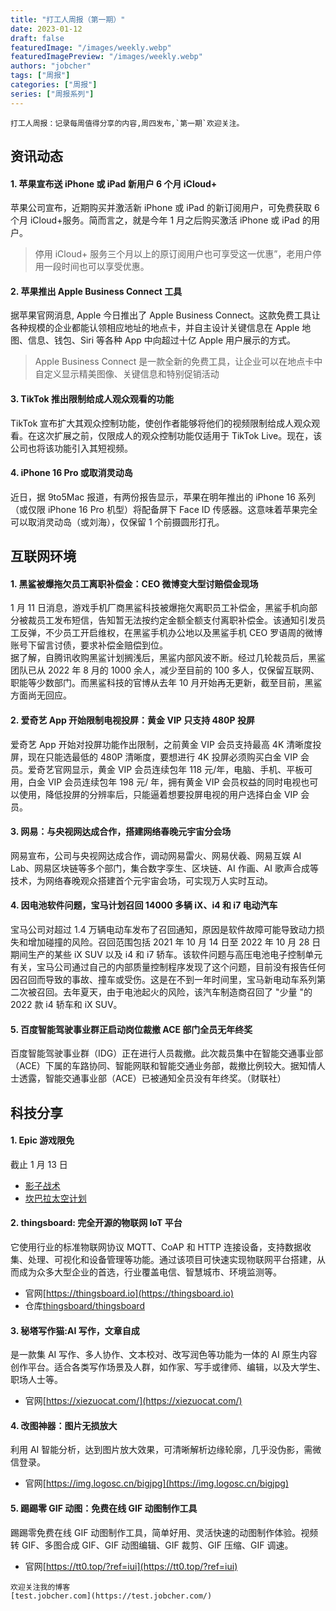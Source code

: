 ```yaml
---
title: "打工人周报（第一期）"
date: 2023-01-12
draft: false
featuredImage: "/images/weekly.webp"
featuredImagePreview: "/images/weekly.webp"
authors: "jobcher"
tags: ["周报"]
categories: ["周报"]
series: ["周报系列"]
---
```


```
打工人周报：记录每周值得分享的内容,周四发布,`第一期`欢迎关注。
```

## 资讯动态

#### 1. 苹果宣布送 iPhone 或 iPad 新用户 6 个月 iCloud+

苹果公司宣布，近期购买并激活新 iPhone 或 iPad 的新订阅用户，可免费获取 6 个月 iCloud+服务。简而言之，就是今年 1 月之后购买激活 iPhone 或 iPad 的用户。

> 停用 iCloud+ 服务三个月以上的原订阅用户也可享受这一优惠”，老用户停用一段时间也可以享受优惠。

#### 2. 苹果推出 Apple Business Connect 工具

据苹果官网消息, Apple 今日推出了 Apple Business Connect。这款免费工具让各种规模的企业都能认领相应地址的地点卡，并自主设计关键信息在 Apple 地图、信息、钱包、Siri 等各种 App 中向超过十亿 Apple 用户展示的方式。

> Apple Business Connect 是一款全新的免费工具，让企业可以在地点卡中自定义显示精美图像、关键信息和特别促销活动

#### 3. TikTok 推出限制给成人观众观看的功能

TikTok 宣布扩大其观众控制功能，使创作者能够将他们的视频限制给成人观众观看。在这次扩展之前，仅限成人的观众控制功能仅适用于 TikTok Live。现在，该公司也将该功能引入其短视频。

#### 4. iPhone 16 Pro 或取消灵动岛

近日，据 9to5Mac 报道，有两份报告显示，苹果在明年推出的 iPhone 16 系列（或仅限 iPhone 16 Pro 机型）将配备屏下 Face ID 传感器。这意味着苹果完全可以取消灵动岛（或刘海），仅保留 1 个前摄圆形打孔。

## 互联网环境

#### 1. 黑鲨被爆拖欠员工离职补偿金：CEO 微博变大型讨赔偿金现场

1 月 11 日消息，游戏手机厂商黑鲨科技被爆拖欠离职员工补偿金，黑鲨手机向部分被裁员工发布短信，告知暂无法按约定金额全额支付离职补偿金。该通知引发员工反弹，不少员工开启维权，在黑鲨手机办公地以及黑鲨手机 CEO 罗语周的微博账号下留言讨债，要求补偿金赔偿到位。  
据了解，自腾讯收购黑鲨计划搁浅后，黑鲨内部风波不断。经过几轮裁员后，黑鲨团队已从 2022 年 8 月的 1000 余人，减少至目前的 100 多人，仅保留互联网、职能等少数部门。而黑鲨科技的官博从去年 10 月开始再无更新，截至目前，黑鲨方面尚无回应。

#### 2. 爱奇艺 App 开始限制电视投屏：黄金 VIP 只支持 480P 投屏

爱奇艺 App 开始对投屏功能作出限制，之前黄金 VIP 会员支持最高 4K 清晰度投屏，现在只能选最低的 480P 清晰度，要想进行 4K 投屏必须购买白金 VIP 会员。爱奇艺官网显示，黄金 VIP 会员连续包年 118 元/年，电脑、手机、平板可用，白金 VIP 会员连续包年 198 元/ 年，拥有黄金 VIP 会员权益的同时电视也可以使用，降低投屏的分辨率后，只能逼着想要投屏电视的用户选择白金 VIP 会员。

#### 3. 网易：与央视网达成合作，搭建网络春晚元宇宙分会场

网易宣布，公司与央视网达成合作，调动网易雷火、网易伏羲、网易互娱 AI Lab、网易区块链等多个部门，集合数字孪生、区块链、AI 作画、AI 歌声合成等技术，为网络春晚观众搭建首个元宇宙会场，可实现万人实时互动。

#### 4. 因电池软件问题，宝马计划召回 14000 多辆 iX、i4 和 i7 电动汽车

宝马公司对超过 1.4 万辆电动车发布了召回通知，原因是软件故障可能导致动力损失和增加碰撞的风险。召回范围包括 2021 年 10 月 14 日至 2022 年 10 月 28 日期间生产的某些 iX SUV 以及 i4 和 i7 轿车。该软件问题与高压电池电子控制单元有关，宝马公司通过自己的内部质量控制程序发现了这个问题，目前没有报告任何因召回而导致的事故、撞车或受伤。这是在不到一年时间里，宝马新电动车系列第二次被召回。去年夏天，由于电池起火的风险，该汽车制造商召回了 "少量 "的 2022 款 i4 轿车和 iX SUV。

#### 5. 百度智能驾驶事业群正启动岗位裁撤 ACE 部门全员无年终奖

百度智能驾驶事业群（IDG）正在进行人员裁撤。此次裁员集中在智能交通事业部（ACE）下属的车路协同、智能网联和智能交通业务部，裁撤比例较大。据知情人士透露，智能交通事业部（ACE）已被通知全员没有年终奖。（财联社）

## 科技分享

#### 1. Epic 游戏限免

截止 1 月 13 日

- [影子战术](https://store.epicgames.com/zh-CN/p/shadow-tactics-aikos-choice-5678c1)
- [坎巴拉太空计划](https://store.epicgames.com/zh-CN/p/kerbal-space-program)

#### 2. thingsboard: 完全开源的物联网 IoT 平台

它使用行业的标准物联网协议 MQTT、CoAP 和 HTTP 连接设备，支持数据收集、处理、可视化和设备管理等功能。通过该项目可快速实现物联网平台搭建，从而成为众多大型企业的首选，行业覆盖电信、智慧城市、环境监测等。

- 官网[https://thingsboard.io](https://thingsboard.io)
- 仓库[thingsboard/thingsboard](https://github.com/thingsboard/thingsboard)

#### 3. 秘塔写作猫:AI 写作，文章自成

是一款集 AI 写作、多人协作、文本校对、改写润色等功能为一体的 AI 原生内容创作平台。适合各类写作场景及人群，如作家、写手或律师、编辑，以及大学生、职场人士等。

- 官网[https://xiezuocat.com/](https://xiezuocat.com/)

#### 4. 改图神器：图片无损放大

利用 AI 智能分析，达到图片放大效果，可清晰解析边缘轮廓，几乎没伪影，需微信登录。

- 官网[https://img.logosc.cn/bigjpg](https://img.logosc.cn/bigjpg)

#### 5. 踢踢零 GIF 动图：免费在线 GIF 动图制作工具

踢踢零免费在线 GIF 动图制作工具，简单好用、灵活快速的动图制作体验。视频转 GIF、多图合成 GIF、GIF 动图编辑、GIF 裁剪、GIF 压缩、GIF 调速。

- 官网[https://tt0.top/?ref=iui](https://tt0.top/?ref=iui)

```
欢迎关注我的博客  
[test.jobcher.com](https://test.jobcher.com/)
```
